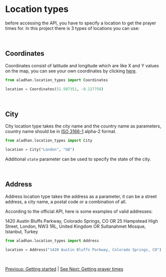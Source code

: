 # Location types

before accessing the API, you have to specify a location to get the prayer times for. In this project there is 3 types of locations you can use:

<br>

## Coordinates

Coordinates consist of latitude and longitude which are like X and Y values on the map, you can see your own coordinates by clicking [here](https://mycoordinates.xyz/). 

```py
from aladhan.location_types import Coordinates

location = Coordinates(51.507351, -0.127758)
```

<br>

## City

City location type takes the city name and the country name as parameters, country name should be in [ISO 3166-1](https://en.wikipedia.org/wiki/ISO_3166-1) alpha-2 format.

```py
from aladhan.location_types import City

location = City("London", "GB")
```

Additional `state` parameter can be used to specify the state of the city.

<br>

## Address

Address location type takes the address as a parameter, it can be a street address, a city name, a postal code or a combination of all.

According to the official API, here is some examples of valid addresses:

1420 Austin Bluffs Parkway, Colorado Springs, CO OR 25 Hampstead High Street, London, NW3 1RL, United Kingdom OR Sultanahmet Mosque, Istanbul, Turkey

```py
from aladhan.location_types import Address

location = Address("1420 Austin Bluffs Parkway, Colorado Springs, CO")
```

<br>

[Previous: Getting started](/docs/1%2C%20getting%20started.md) | [See Next: Getting prayer times](/docs/3%2C%20getting%20prayer%20times.md)

